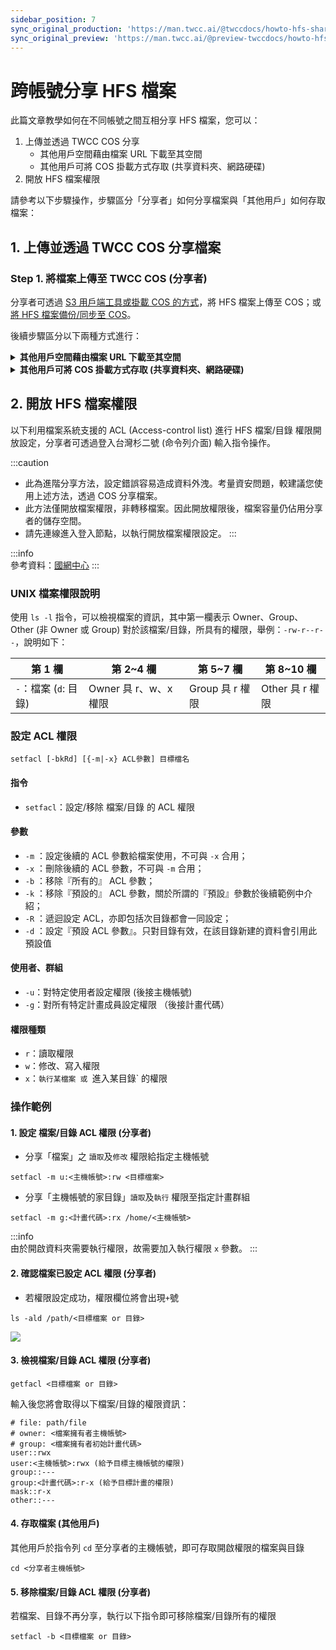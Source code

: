 ```yaml
---
sidebar_position: 7
sync_original_production: 'https://man.twcc.ai/@twccdocs/howto-hfs-share-files-between-user-accounts-zh' 
sync_original_preview: 'https://man.twcc.ai/@preview-twccdocs/howto-hfs-share-files-between-user-accounts-zh'
---
```


# 跨帳號分享 HFS 檔案

此篇文章教學如何在不同帳號之間互相分享 HFS 檔案，您可以：

1. 上傳並透過 TWCC COS 分享
    - 其他用戶空間藉由檔案 URL 下載至其空間 
    - 其他用戶可將 COS 掛載方式存取 (共享資料夾、網路硬碟) 
2. 開放 HFS 檔案權限

請參考以下步驟操作，步驟區分「分享者」如何分享檔案與「其他用戶」如何存取檔案：
 
## 1. 上傳並透過 TWCC COS 分享檔案

### Step 1. 將檔案上傳至 TWCC COS (分享者)

分享者可透過 [S3 用戶端工具或掛載 COS 的方式](https://man.twcc.ai/@twccdocs/howto-twnia2-access-cos-zh)，將 HFS 檔案上傳至 COS；或 [將 HFS 檔案備份/同步至 COS](https://man.twcc.ai/@twccdocs/doc-cos-main-zh/https%3A%2F%2Fman.twcc.ai%2F%40twccdocs%2Fcosbackup-zh#s3cmd%EF%BC%9A%E9%81%A9%E7%94%A8-VCS-%E5%80%8B%E9%AB%94-Linux%E3%80%81CCS-%E5%AE%B9%E5%99%A8)。


後續步驟區分以下兩種方式進行：

<details class="docspoiler">

<summary><b>其他用戶空間藉由檔案 URL 下載至其空間</b></summary>

### Step 2. 取得檔案 URL (分享者)

透過第三方軟體取得檔案 URL，並將 URL 分享給其他使用者
    
(以下以 Cyberduck 為操作範例)

> ![](https://i.imgur.com/VuuWRhK.png)


> ![](https://i.imgur.com/Pklqlw4.png)


### Step 3. 將檔案下載自其空間 (其他用戶)

自分享者取得檔案 URL後，輸入以下 `wgwt` 指令即可將檔案下載至其空間 (台灣杉二號 (命令列介面)、虛擬運算個體或容器)
    

```
& wget <COS file URL> 
```
    

    
</details>

<div style={{height:8+'px'}}></div>

<details class="docspoiler">

<summary><b> 其他用戶可將 COS 掛載方式存取 (共享資料夾、網路硬碟) </b></summary>

### Step 2. 將 COS 掛載至 TWNIA2  (其他用戶)

其他用戶請參考 [<ins>此篇文章</ins>](https://man.twcc.ai/@twccdocs/howto-twnia2-access-cos-zh) 將分享者的 COS 儲存體視為網路硬碟或共享資料夾，掛載至您的 TWNIA2 （登入節點）或虛擬運算個體後，即可存取使用。
    
    
</details>


## 2. 開放 HFS 檔案權限
    
以下利用檔案系統支援的 ACL (Access-control list) 進行 HFS 檔案/目錄 權限開放設定，分享者可透過登入台灣杉二號 (命令列介面) 輸入指令操作。

:::caution   
- 此為進階分享方法，設定錯誤容易造成資料外洩。考量資安問題，較建議您使用上述方法，透過 COS 分享檔案。
- 此方法僅開放檔案權限，非轉移檔案。因此開放權限後，檔案容量仍佔用分享者的儲存空間。
- 請先連線進入登入節點，以執行開放檔案權限設定。
:::

:::info    
參考資料：[<ins>國網中心</ins>](https://iservice.nchc.org.tw/nchc_service/nchc_service_qa_single.php?qa_code=662)
:::
    
### UNIX 檔案權限說明

使用 `ls -l` 指令，可以檢視檔案的資訊，其中第一欄表示 Owner、Group、Other (非 Owner 或 Group) 對於該檔案/目錄，所具有的權限，舉例：`-rw-r--r--`，說明如下：

| 第 1 欄 | 第 2~4 欄| 第 5~7 欄| 第 8~10 欄|
| -------- | -------- | -------- | -------- |
| `-`：檔案 (`d`: 目錄)    |Owner 具 r、w、x 權限   | Group 具 r 權限    |Other 具 r 權限|


### 設定 ACL 權限
    
```
setfacl [-bkRd] [{-m|-x} ACL參數] 目標檔名
```

#### 指令
    
- `setfacl`：設定/移除 檔案/目錄 的 ACL 權限

#### 參數
 
- `-m` ：設定後續的 ACL 參數給檔案使用，不可與 `-x` 合用；
- `-x` ：刪除後續的 ACL 參數，不可與 `-m` 合用；
- `-b` ：移除『所有的』 ACL 參數；
- `-k` ：移除『預設的』 ACL 參數，關於所謂的『預設』參數於後續範例中介紹；
- `-R` ：遞迴設定 ACL，亦即包括次目錄都會一同設定；
- `-d` ：設定『預設 ACL 參數』。只對目錄有效，在該目錄新建的資料會引用此預設值
    
#### 使用者、群組

- `-u`：對特定使用者設定權限 (後接主機帳號)
- `-g`：對所有特定計畫成員設定權限 （後接計畫代碼）

#### 權限種類
    
- `r`：讀取權限
- `w`：修改、寫入權限
- `x`：`執行某檔案 或 `進入某目錄` 的權限

    
### 操作範例
#### 1. 設定 檔案/目錄 ACL 權限 (分享者)
    
- 分享「檔案」之 `讀取`及`修改` 權限給指定主機帳號
    
```
setfacl -m u:<主機帳號>:rw <目標檔案>
```

- 分享「主機帳號的家目錄」`讀取`及`執行` 權限至指定計畫群組
```
setfacl -m g:<計畫代碼>:rx /home/<主機帳號>
```
:::info    
由於開啟資料夾需要執行權限，故需要加入執行權限 `x` 參數。
:::

#### 2. 確認檔案已設定 ACL 權限 (分享者)
    
- 若權限設定成功，權限欄位將會出現`+`號
    
```
ls -ald /path/<目標檔案 or 目錄> 
```
    
    
![](https://i.imgur.com/59x20QD.png)


#### 3. 檢視檔案/目錄 ACL 權限 (分享者)

```
getfacl <目標檔案 or 目錄>
```

輸入後您將會取得以下檔案/目錄的權限資訊：

```
# file: path/file
# owner: <檔案擁有者主機帳號>
# group: <檔案擁有者初始計畫代碼>
user::rwx 
user:<主機帳號>:rwx (給予目標主機帳號的權限)
group::---
group:<計畫代碼>:r-x (給予目標計畫的權限)
mask::r-x
other::--- 
```
    
#### 4. 存取檔案 (其他用戶)
    
其他用戶於指令列 `cd` 至分享者的主機帳號，即可存取開啟權限的檔案與目錄
    
```
cd <分享者主機帳號> 
```


#### 5. 移除檔案/目錄 ACL 權限 (分享者)
    
若檔案、目錄不再分享，執行以下指令即可移除檔案/目錄所有的權限
    
    
```
setfacl -b <目標檔案 or 目錄>
```
